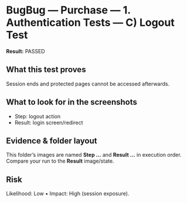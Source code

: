 ﻿# BugBug — Purchase — 1. Authentication Tests — C) Logout Test

**Result:** PASSED

## What this test proves

Session ends and protected pages cannot be accessed afterwards.

## What to look for in the screenshots

- Step: logout action
- Result: login screen/redirect

## Evidence & folder layout

This folder’s images are named **Step …** and **Result …** in execution order. Compare your run to the **Result** image/state.

## Risk

Likelihood: Low • Impact: High (session exposure).


